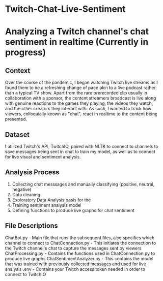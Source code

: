 # Twitch-Chat-Live-Sentiment
Analyzing a Twitch channel's chat sentiment in realtime (Currently in progress)
======
## Context
Over the course of the pandemic, I began watching Twitch live streams as I found them to be a refreshing change of pace akin to a live podcast rather than a typical TV show. Apart from the rare prerecorded clip usually in collaboration with a sponsor, the content streamers broadcast is live along with genuine reactions to the games they playing, the videos they watch, and the other creators they interact with. As such, I wanted to track how viewers, colloquially known as "chat", react in realtime to the content being presented. 

## Dataset
I utilized Twitch's API, TwitchIO, paired with NLTK to connect to channels to save messages being sent in chat to train my model, as well as to connect for live visual and sentiment analysis. 

## Analysis Process
1. Collecting chat messsages and manually classifying (positive, neutral, negative)
2. Data cleaning
3. Exploratory Data Analysis basis for the 
4. Training sentiment analysis model 
5. Defining functions to produce live graphs for chat sentiment 

## File Descriptions
ChatBot.py - Main file that runs the subsequent files, also specifies which channel to connect to 
ChatConnection.py - This initiates the connection to the Twitch channel's chat to capture the messages sent by viewers
ChatProcessing.py - Contains the functions used in ChatConnection.py to produce live graphs
ChatSentimentAnalyzer.py - This contains the model that was trained with previously collected messages and used for live analysis
.env - Contains your Twitch access token needed in order to connect to TwitchIO
